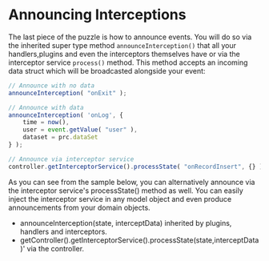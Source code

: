 # Announcing Interceptions

The last piece of the puzzle is how to announce events.  You will do so via the inherited super type method  `announceInterception()` that all your handlers,plugins and even the interceptors themselves have or via the interceptor service `process()` method.  This method accepts an incoming data struct which will be broadcasted alongside your event:

```js
// Announce with no data
announceInterception( "onExit" );

// Announce with data
announceInterception( 'onLog', {
    time = now(),
    user = event.getValue( "user" ),
    dataset = prc.dataSet
} );

// Announce via interceptor service
controller.getInterceptorService().processState( "onRecordInsert", {} );
```

As you can see from the sample below, you can alternatively announce via the interceptor service's processState() method as well. You can easily inject the interceptor service in any model object and even produce announcements from your domain objects.

* announceInterception(state, interceptData) inherited by plugins, handlers and interceptors.
* getController().getInterceptorService().processState(state,interceptData)' via the controller.


